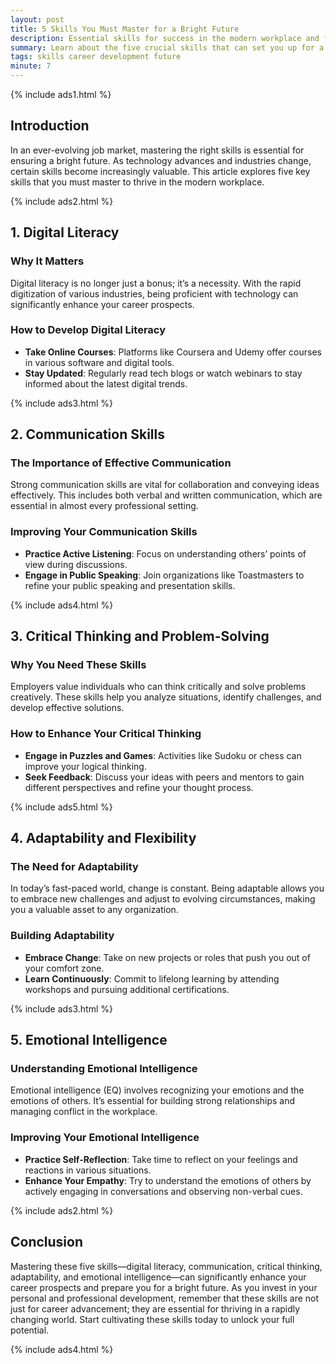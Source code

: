 ```yaml
---
layout: post
title: 5 Skills You Must Master for a Bright Future
description: Essential skills for success in the modern workplace and future job markets.
summary: Learn about the five crucial skills that can set you up for a successful and fulfilling career.
tags: skills career development future
minute: 7
---
```


{% include ads1.html %}

## Introduction

In an ever-evolving job market, mastering the right skills is essential for ensuring a bright future. As technology advances and industries change, certain skills become increasingly valuable. This article explores five key skills that you must master to thrive in the modern workplace.

{% include ads2.html %}

## 1. Digital Literacy

### Why It Matters
Digital literacy is no longer just a bonus; it’s a necessity. With the rapid digitization of various industries, being proficient with technology can significantly enhance your career prospects.

### How to Develop Digital Literacy
- **Take Online Courses**: Platforms like Coursera and Udemy offer courses in various software and digital tools.
- **Stay Updated**: Regularly read tech blogs or watch webinars to stay informed about the latest digital trends.

{% include ads3.html %}

## 2. Communication Skills

### The Importance of Effective Communication
Strong communication skills are vital for collaboration and conveying ideas effectively. This includes both verbal and written communication, which are essential in almost every professional setting.

### Improving Your Communication Skills
- **Practice Active Listening**: Focus on understanding others’ points of view during discussions.
- **Engage in Public Speaking**: Join organizations like Toastmasters to refine your public speaking and presentation skills.

{% include ads4.html %}

## 3. Critical Thinking and Problem-Solving

### Why You Need These Skills
Employers value individuals who can think critically and solve problems creatively. These skills help you analyze situations, identify challenges, and develop effective solutions.

### How to Enhance Your Critical Thinking
- **Engage in Puzzles and Games**: Activities like Sudoku or chess can improve your logical thinking.
- **Seek Feedback**: Discuss your ideas with peers and mentors to gain different perspectives and refine your thought process.

{% include ads5.html %}

## 4. Adaptability and Flexibility

### The Need for Adaptability
In today’s fast-paced world, change is constant. Being adaptable allows you to embrace new challenges and adjust to evolving circumstances, making you a valuable asset to any organization.

### Building Adaptability
- **Embrace Change**: Take on new projects or roles that push you out of your comfort zone.
- **Learn Continuously**: Commit to lifelong learning by attending workshops and pursuing additional certifications.

{% include ads3.html %}

## 5. Emotional Intelligence

### Understanding Emotional Intelligence
Emotional intelligence (EQ) involves recognizing your emotions and the emotions of others. It’s essential for building strong relationships and managing conflict in the workplace.

### Improving Your Emotional Intelligence
- **Practice Self-Reflection**: Take time to reflect on your feelings and reactions in various situations.
- **Enhance Your Empathy**: Try to understand the emotions of others by actively engaging in conversations and observing non-verbal cues.

{% include ads2.html %}

## Conclusion

Mastering these five skills—digital literacy, communication, critical thinking, adaptability, and emotional intelligence—can significantly enhance your career prospects and prepare you for a bright future. As you invest in your personal and professional development, remember that these skills are not just for career advancement; they are essential for thriving in a rapidly changing world. Start cultivating these skills today to unlock your full potential.

{% include ads4.html %}
